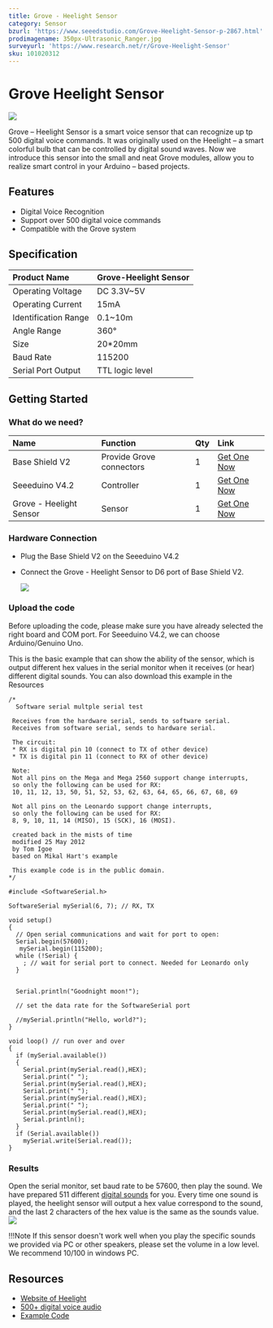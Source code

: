 ```yaml
---
title: Grove - Heelight Sensor
category: Sensor
bzurl: 'https://www.seeedstudio.com/Grove-Heelight-Sensor-p-2867.html'
prodimagename: 350px-Ultrasonic_Ranger.jpg
surveyurl: 'https://www.research.net/r/Grove-Heelight-Sensor'
sku: 101020312
---
```


# Grove Heelight Sensor

![](https://github.com/SeeedDocument/Grove_Heelight_Sensor/raw/master/img/Heelight%20Sensor%20plus%20coin.jpg)

Grove – Heelight Sensor is a smart voice sensor that can recognize up tp 500 digital voice commands. It was originally used on the Heelight – a smart colorful bulb that can be controlled by digital sound waves. Now we introduce this sensor into the small and neat Grove modules, allow you to realize smart control in your Arduino – based projects.

## Features

* Digital Voice Recognition
* Support over 500 digital voice commands
* Compatible with the Grove system

## Specification

| Product Name | Grove-Heelight Sensor |
| :--- | :--- |
| Operating Voltage | DC 3.3V~5V |
| Operating Current | 15mA |
| Identification Range | 0.1~10m |
| Angle Range | 360° |
| Size | 20\*20mm |
| Baud Rate | 115200 |
| Serial Port Output | TTL logic level |

## Getting Started

### What do we need?

| Name | Function | Qty | Link |
| :--- | :--- | :--- | :--- |
| Base Shield V2 | Provide Grove connectors | 1 | [Get One Now](https://www.seeedstudio.com/Base-Shield-V2-p-1378.html) |
| Seeeduino V4.2 | Controller | 1 | [Get One Now](https://www.seeedstudio.com/Seeeduino-V4.2-p-2517.html) |
| Grove - Heelight Sensor | Sensor | 1 | [Get One Now](https://www.seeedstudio.com/Grove-Heelight-Sensor-p-2867.html) |

### Hardware Connection

* Plug the Base Shield V2 on the Seeeduino V4.2
* Connect the Grove - Heelight Sensor to D6 port of Base Shield V2.

  ![](https://github.com/SeeedDocument/Grove_Heelight_Sensor/raw/master/img/hardware%20connection.JPG)

### Upload the code

Before uploading the code, please make sure you have already selected the right board and COM port. For Seeeduino V4.2, we can choose Arduino/Genuino Uno.

This is the basic example that can show the ability of the sensor, which is output different hex values in the serial monitor when it receives \(or hear\) different digital sounds. You can also download this example in the Resources

```text
/*
  Software serial multple serial test

 Receives from the hardware serial, sends to software serial.
 Receives from software serial, sends to hardware serial.

 The circuit:
 * RX is digital pin 10 (connect to TX of other device)
 * TX is digital pin 11 (connect to RX of other device)

 Note:
 Not all pins on the Mega and Mega 2560 support change interrupts,
 so only the following can be used for RX:
 10, 11, 12, 13, 50, 51, 52, 53, 62, 63, 64, 65, 66, 67, 68, 69

 Not all pins on the Leonardo support change interrupts,
 so only the following can be used for RX:
 8, 9, 10, 11, 14 (MISO), 15 (SCK), 16 (MOSI).

 created back in the mists of time
 modified 25 May 2012
 by Tom Igoe
 based on Mikal Hart's example

 This example code is in the public domain.
*/

#include <SoftwareSerial.h>

SoftwareSerial mySerial(6, 7); // RX, TX

void setup()
{
  // Open serial communications and wait for port to open:
  Serial.begin(57600);
   mySerial.begin(115200);
  while (!Serial) {
    ; // wait for serial port to connect. Needed for Leonardo only
  }


  Serial.println("Goodnight moon!");

  // set the data rate for the SoftwareSerial port

  //mySerial.println("Hello, world?");
}

void loop() // run over and over
{
  if (mySerial.available())
  {
    Serial.print(mySerial.read(),HEX);
    Serial.print(" ");
    Serial.print(mySerial.read(),HEX);
    Serial.print(" ");
    Serial.print(mySerial.read(),HEX);
    Serial.print(" ");
    Serial.print(mySerial.read(),HEX);
    Serial.println();
  }
  if (Serial.available())
    mySerial.write(Serial.read());
}
```

### Results

Open the serial monitor, set baud rate to be 57600, then play the sound. We have prepared 511 different [digital sounds](https://github.com/SeeedDocument/Grove_Heelight_Sensor/raw/master/res/audio.zip) for you. Every time one sound is played, the heelight sensor will output a hex value correspond to the sound, and the last 2 characters of the hex value is the same as the sounds value. ![](https://github.com/SeeedDocument/Grove_Heelight_Sensor/raw/master/img/heelight%20sensor%20output.png)

!!!Note If this sensor doesn't work well when you play the specific sounds we provided via PC or other speakers, please set the volume in a low level. We recommend 10/100 in windows PC.

## Resources

* [Website of Heelight](http://www.heelight.com/)
* [500+ digital voice audio](https://github.com/SeeedDocument/Grove_Heelight_Sensor/raw/master/res/audio.zip)
* [Example Code](https://github.com/SeeedDocument/Grove_Heelight_Sensor/tree/master/res/Grove_-_Heelight_Sensor_example)

